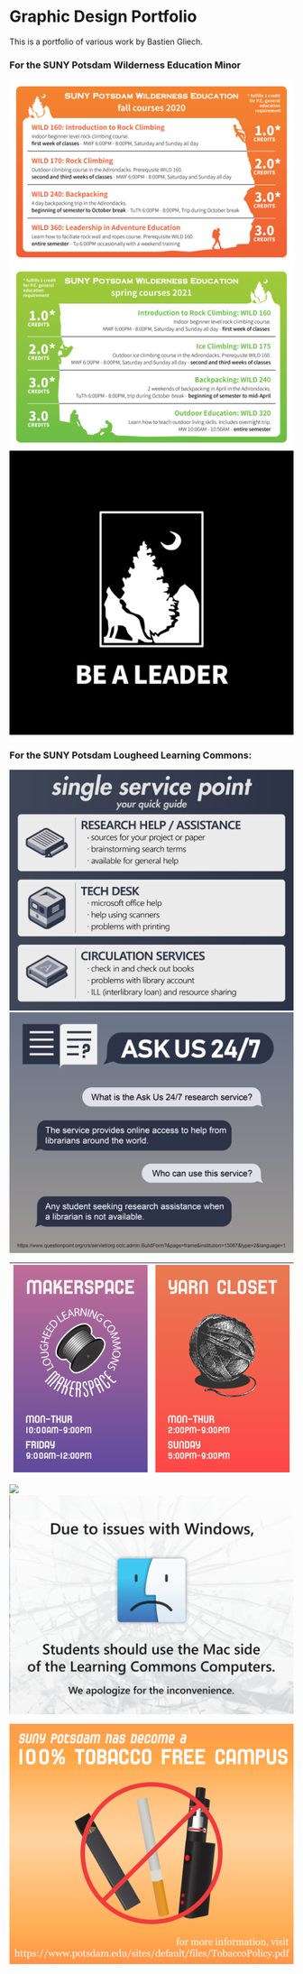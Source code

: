 # Graphic Design Portfolio
This is a portfolio of various work by Bastien Gliech.

### For the SUNY Potsdam Wilderness Education Minor
![](./WildernessEducation/FallCourses2020.png)
![](./WildernessEducation/SpringCourses2021.png)
![](./WildernessEducation/BeALeader.png)

### For the SUNY Potsdam Lougheed Learning Commons:
![](./LougheedLearningCommons/CircDesk.png)
![](./LougheedLearningCommons/AskUs2472.png)

| ![](./LougheedLearningCommons/MakerspaceBannerPurple.png) | ![](./LougheedLearningCommons/YarnClosetBanner.png) |
| ----------------------- | --------- |

![](./LougheedLearningCommons/StudyAbroadFair-01.png)
![](./LougheedLearningCommons/MacUpdate.png)

![](./LougheedLearningCommons/TobaccosFree.png)
